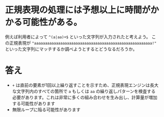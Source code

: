 # 正規表現の処理には予想以上に時間がかかる可能性がある。
例えば利用者によって `^(a|aa)+$` といった文字列が入力されたと考えよう。
この正規表現が `"aaaaaaaaaaaaaaaaaaaaaaaaaaaaaaaaaaaaaaaaaaaaaaaaaaaaaa!"` といった文字列にマッチするか調べようとするとどうなるだろうか。


# 答え
- `+` は直前の要素が1回以上繰り返すことを示すため、正規表現エンジンは長大な文字列内のすべての箇所で `a` もしくは `aa` の繰り返しパターンを検査する必要があります。これは非常に多くの組み合わせを生み出し、計算量が増加する可能性があります
- 無限ループに陥る可能性があります